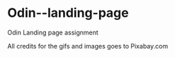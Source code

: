 # Odin--landing-page

Odin Landing page assignment

All credits for the gifs and images goes to Pixabay.com
